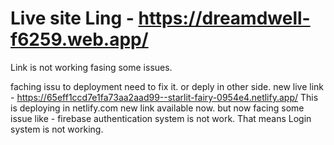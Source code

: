 # Live site Ling - https://dreamdwell-f6259.web.app/ 
Link is not working fasing some issues.

faching issu to deployment 
need to fix it. or deply in other side.
new live link - https://65eff1ccd7e1fa73aa2aad99--starlit-fairy-0954e4.netlify.app/ 
 This is deploying in netlify.com 
new link available now. but now facing some issue like - firebase authentication system is not work. That means Login system is not working. 
